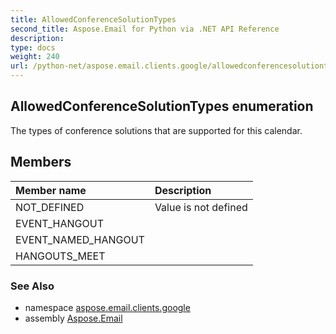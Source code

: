 ```yaml
---
title: AllowedConferenceSolutionTypes
second_title: Aspose.Email for Python via .NET API Reference
description: 
type: docs
weight: 240
url: /python-net/aspose.email.clients.google/allowedconferencesolutiontypes/
---
```


## AllowedConferenceSolutionTypes enumeration

The types of conference solutions that are supported for this calendar.

## Members
| Member name | Description |
| :- | :- |
|NOT_DEFINED|Value is not defined|
|EVENT_HANGOUT||
|EVENT_NAMED_HANGOUT||
|HANGOUTS_MEET||

### See Also

* namespace [aspose.email.clients.google](/python-net/aspose.email.clients.google/)
* assembly [Aspose.Email](/python-net/)

